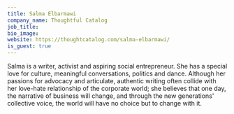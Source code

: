 ```yaml
---
title: Salma Elbarmawi
company_name: Thoughtful Catalog
job_title:
bio_image:
website: https://thoughtcatalog.com/salma-elbarmawi/
is_guest: true
---
```


Salma is a writer, activist and aspiring social entrepreneur. She has a special love for culture, meaningful conversations, politics and dance. Although her passions for advocacy and articulate, authentic writing often collide with her love-hate relationship of the corporate world; she believes that one day, the narrative of business will change, and through the new generations' collective voice, the world will have no choice but to change with it.
